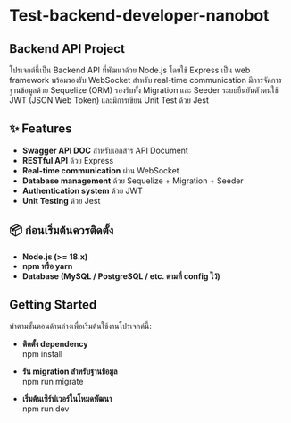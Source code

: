 # Test-backend-developer-nanobot

## Backend API Project 
โปรเจกต์นี้เป็น Backend API ที่พัฒนาด้วย Node.js โดยใช้ Express เป็น web framework พร้อมรองรับ WebSocket สำหรับ real-time communication
มีการจัดการฐานข้อมูลด้วย Sequelize (ORM) รองรับทั้ง Migration และ Seeder
ระบบยืนยันตัวตนใช้ JWT (JSON Web Token) และมีการเขียน Unit Test ด้วย Jest

## ✨ Features
- **Swagger API DOC** สำหรับเอกสาร API Document
- **RESTful API** ด้วย Express  
- **Real-time communication** ผ่าน WebSocket  
- **Database management** ด้วย Sequelize + Migration + Seeder  
- **Authentication system** ด้วย JWT  
- **Unit Testing** ด้วย Jest  

## 📦 ก่อนเริ่มต้นควรติดตั้ง
- **Node.js (>= 18.x)**  
- **npm หรือ yarn**  
- **Database (MySQL / PostgreSQL / etc. ตามที่ config ไว้)**   

## Getting Started
ทำตามขั้นตอนด้านล่างเพื่อเริ่มต้นใช้งานโปรเจกต์นี้:  

- **ติดตั้ง dependency**  
npm install  

- **รัน migration สำหรับฐานข้อมูล**  
npm run migrate  

- **เริ่มต้นเซิร์ฟเวอร์ในโหมดพัฒนา**  
npm run dev  